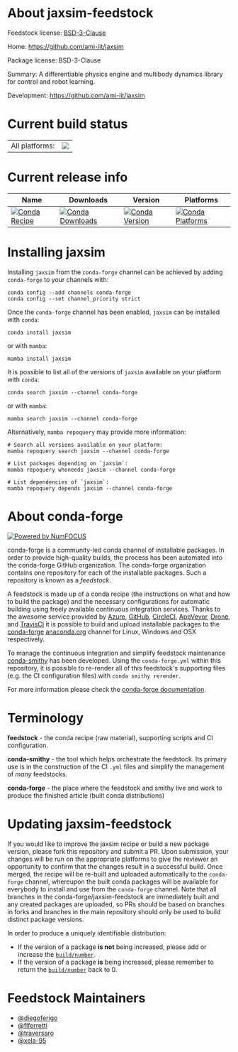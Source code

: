 About jaxsim-feedstock
======================

Feedstock license: [BSD-3-Clause](https://github.com/conda-forge/jaxsim-feedstock/blob/main/LICENSE.txt)

Home: https://github.com/ami-iit/jaxsim

Package license: BSD-3-Clause

Summary: A differentiable physics engine and multibody dynamics library for control and robot learning.

Development: https://github.com/ami-iit/jaxsim

Current build status
====================


<table><tr><td>All platforms:</td>
    <td>
      <a href="https://dev.azure.com/conda-forge/feedstock-builds/_build/latest?definitionId=21407&branchName=main">
        <img src="https://dev.azure.com/conda-forge/feedstock-builds/_apis/build/status/jaxsim-feedstock?branchName=main">
      </a>
    </td>
  </tr>
</table>

Current release info
====================

| Name | Downloads | Version | Platforms |
| --- | --- | --- | --- |
| [![Conda Recipe](https://img.shields.io/badge/recipe-jaxsim-green.svg)](https://anaconda.org/conda-forge/jaxsim) | [![Conda Downloads](https://img.shields.io/conda/dn/conda-forge/jaxsim.svg)](https://anaconda.org/conda-forge/jaxsim) | [![Conda Version](https://img.shields.io/conda/vn/conda-forge/jaxsim.svg)](https://anaconda.org/conda-forge/jaxsim) | [![Conda Platforms](https://img.shields.io/conda/pn/conda-forge/jaxsim.svg)](https://anaconda.org/conda-forge/jaxsim) |

Installing jaxsim
=================

Installing `jaxsim` from the `conda-forge` channel can be achieved by adding `conda-forge` to your channels with:

```
conda config --add channels conda-forge
conda config --set channel_priority strict
```

Once the `conda-forge` channel has been enabled, `jaxsim` can be installed with `conda`:

```
conda install jaxsim
```

or with `mamba`:

```
mamba install jaxsim
```

It is possible to list all of the versions of `jaxsim` available on your platform with `conda`:

```
conda search jaxsim --channel conda-forge
```

or with `mamba`:

```
mamba search jaxsim --channel conda-forge
```

Alternatively, `mamba repoquery` may provide more information:

```
# Search all versions available on your platform:
mamba repoquery search jaxsim --channel conda-forge

# List packages depending on `jaxsim`:
mamba repoquery whoneeds jaxsim --channel conda-forge

# List dependencies of `jaxsim`:
mamba repoquery depends jaxsim --channel conda-forge
```


About conda-forge
=================

[![Powered by
NumFOCUS](https://img.shields.io/badge/powered%20by-NumFOCUS-orange.svg?style=flat&colorA=E1523D&colorB=007D8A)](https://numfocus.org)

conda-forge is a community-led conda channel of installable packages.
In order to provide high-quality builds, the process has been automated into the
conda-forge GitHub organization. The conda-forge organization contains one repository
for each of the installable packages. Such a repository is known as a *feedstock*.

A feedstock is made up of a conda recipe (the instructions on what and how to build
the package) and the necessary configurations for automatic building using freely
available continuous integration services. Thanks to the awesome service provided by
[Azure](https://azure.microsoft.com/en-us/services/devops/), [GitHub](https://github.com/),
[CircleCI](https://circleci.com/), [AppVeyor](https://www.appveyor.com/),
[Drone](https://cloud.drone.io/welcome), and [TravisCI](https://travis-ci.com/)
it is possible to build and upload installable packages to the
[conda-forge](https://anaconda.org/conda-forge) [anaconda.org](https://anaconda.org/)
channel for Linux, Windows and OSX respectively.

To manage the continuous integration and simplify feedstock maintenance
[conda-smithy](https://github.com/conda-forge/conda-smithy) has been developed.
Using the ``conda-forge.yml`` within this repository, it is possible to re-render all of
this feedstock's supporting files (e.g. the CI configuration files) with ``conda smithy rerender``.

For more information please check the [conda-forge documentation](https://conda-forge.org/docs/).

Terminology
===========

**feedstock** - the conda recipe (raw material), supporting scripts and CI configuration.

**conda-smithy** - the tool which helps orchestrate the feedstock.
                   Its primary use is in the construction of the CI ``.yml`` files
                   and simplify the management of *many* feedstocks.

**conda-forge** - the place where the feedstock and smithy live and work to
                  produce the finished article (built conda distributions)


Updating jaxsim-feedstock
=========================

If you would like to improve the jaxsim recipe or build a new
package version, please fork this repository and submit a PR. Upon submission,
your changes will be run on the appropriate platforms to give the reviewer an
opportunity to confirm that the changes result in a successful build. Once
merged, the recipe will be re-built and uploaded automatically to the
`conda-forge` channel, whereupon the built conda packages will be available for
everybody to install and use from the `conda-forge` channel.
Note that all branches in the conda-forge/jaxsim-feedstock are
immediately built and any created packages are uploaded, so PRs should be based
on branches in forks and branches in the main repository should only be used to
build distinct package versions.

In order to produce a uniquely identifiable distribution:
 * If the version of a package **is not** being increased, please add or increase
   the [``build/number``](https://docs.conda.io/projects/conda-build/en/latest/resources/define-metadata.html#build-number-and-string).
 * If the version of a package **is** being increased, please remember to return
   the [``build/number``](https://docs.conda.io/projects/conda-build/en/latest/resources/define-metadata.html#build-number-and-string)
   back to 0.

Feedstock Maintainers
=====================

* [@diegoferigo](https://github.com/diegoferigo/)
* [@flferretti](https://github.com/flferretti/)
* [@traversaro](https://github.com/traversaro/)
* [@xela-95](https://github.com/xela-95/)

